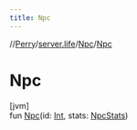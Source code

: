 ```yaml
---
title: Npc
---
```

//[Perry](../../../index.html)/[server.life](../index.html)/[Npc](index.html)/[Npc](-npc.html)



# Npc



[jvm]\
fun [Npc](-npc.html)(id: [Int](https://kotlinlang.org/api/latest/jvm/stdlib/kotlin/-int/index.html), stats: [NpcStats](../-npc-stats/index.html))




